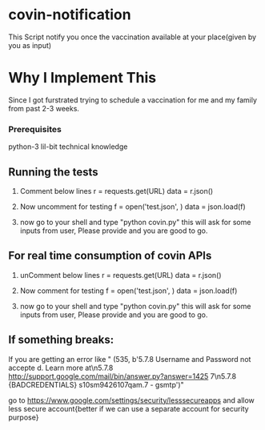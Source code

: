 # covin-notification

This Script notify you once the vaccination available at your place(given by you as input)

# Why I Implement This 

Since I got furstrated trying to schedule a vaccination for me and my family from past 2-3 weeks.


### Prerequisites
python-3
lil-bit technical knowledge

## Running the tests

1) Comment below lines
  r = requests.get(URL)
  data = r.json()
2) Now uncomment for testing
  f = open('test.json', )
  data = json.load(f)
  
3) now go to your shell and type "python covin.py"
    this will ask for some inputs from user, Please provide and you are good to go.
    
## For real time consumption of covin APIs 

1) unComment below lines
  r = requests.get(URL)
  data = r.json()
2) Now comment for testing
  f = open('test.json', )
  data = json.load(f)
  
3) now go to your shell and type "python covin.py"
    this will ask for some inputs from user, Please provide and you are good to go.

## If something breaks:

If you are getting an error like " (535, b'5.7.8 Username and Password not accepte
d. Learn more at\n5.7.8 http://support.google.com/mail/bin/answer.py?answer=1425
7\n5.7.8 {BADCREDENTIALS} s10sm9426107qam.7 - gsmtp')"

go to https://www.google.com/settings/security/lesssecureapps and allow less secure account{better if we can use a separate account for security purpose}
